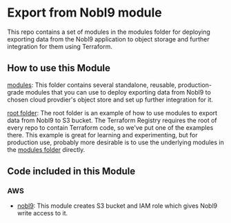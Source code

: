 # Export from Nobl9 module

This repo contains a set of modules in the modules folder for deploying exporting data from the Nobl9 application to
object storage and further integration for them using Terraform.

## How to use this Module

[modules](./modules): This folder contains several standalone, reusable, production-grade modules that you can use to
deploy exporting data from Nobl9 to chosen cloud provdier's object store and set up further integration for it.

[root folder](./): The root folder is an example of how to use modules to export data from Nobl9 to S3 bucket.
The Terraform Registry requires the root of every repo to contain Terraform code, so we've put one of the examples there.
This example is great for learning and experimenting, but for production use, probably more desirable is to use the
underlying modules in the [modules folder](./modules) directly.

## Code included in this Module

### AWS

- [nobl9](./modules/aws/nobl9): This module creates S3 bucket and IAM role which gives Nobl9 write access to it.

